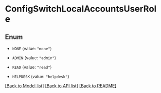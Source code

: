 # ConfigSwitchLocalAccountsUserRole

## Enum


* `NONE` (value: `"none"`)

* `ADMIN` (value: `"admin"`)

* `READ` (value: `"read"`)

* `HELPDESK` (value: `"helpdesk"`)


[[Back to Model list]](../README.md#documentation-for-models) [[Back to API list]](../README.md#documentation-for-api-endpoints) [[Back to README]](../README.md)


